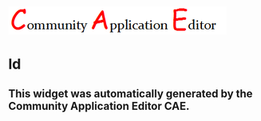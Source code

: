 ![CAE](https://github.com/patricia-cae/frontendComponent-112/blob/gh-pages/img/logo.png)  

ld
===================


This widget was automatically generated by the Community Application Editor CAE.  
---------------
